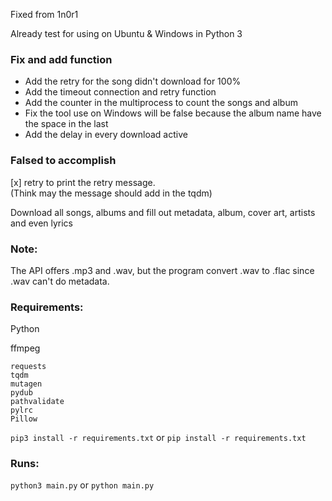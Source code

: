 Fixed from 1n0r1

Already test for using on Ubuntu & Windows in Python 3

### Fix and add function

- Add the retry for the song didn't download for 100%
- Add the timeout connection and retry function
- Add the counter in the multiprocess to count the songs and album
- Fix the tool use on Windows will be false because the album name have the space in the last
- Add the delay in every download active

### Falsed to accomplish

[x] retry to print the retry message.  
(Think may the message should add in the tqdm) 

Download all songs, albums and fill out metadata, album, cover art, artists and even lyrics

### Note:

The API offers .mp3 and .wav, but the program convert .wav to .flac since .wav can't do metadata.

### Requirements:

Python

ffmpeg

```
requests
tqdm
mutagen
pydub
pathvalidate
pylrc
Pillow
```

```pip3 install -r requirements.txt``` or ```pip install -r requirements.txt```

### Runs:

```python3 main.py``` or ```python main.py```
